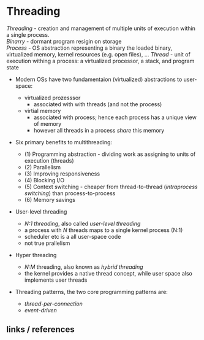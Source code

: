 # Threading

_Threading_ - creation and management of multiple units of execution within a single process. \
_Binarry_ - dormant program resigin on storage \
_Process_ - OS abstraction representing a binary the loaded binary, virtualized memory, kernel resources (e.g. open files), ...
_Thread_ - unit of execution withing a process: a virtualized processor, a stack, and program state

* Modern OSs have two fundamentaion (virtualized) abstractions to user-space:
  * virtualized prozesssor
    * associated with with threads (and not the process)
  * virtial memory
    * associated with process; hence each process has a unique view of memory
    * however all threads in a process _share_ this memory

* Six primary benefits to multithreading:
  * (1) Programming abstraction - dividing work as assigning to units of execution (threads)
  * (2) Parallelism
  * (3) Improving responsiveness
  * (4) Blocking I/O
  * (5) Context switching - cheaper from thread-to-thread (_intraprocess switching_) than process-to-process
  * (6) Memory savings

* User-level threading
  * _N:1 threading_, also called _user-level threading_
  * a process with _N_ threads maps to a single kernel process (N:1)
  * scheduler etc is a all user-space code
  * not true prallelism

* Hyper threading
  * _N:M_ threading, also known as _hybrid threading_
  * the kernel provides a native thread concept, while user space also implements user threads

* Threading patterns, the two core programming patterns are:
  * _thread-per-connection_
  * _event-driven_

## links / references

[Linux-System-Programming]:https://www.oreilly.com/library/view/linux-system-programming/9781449341527/
[Linux-Kernel-Development]:https://www.oreilly.com/library/view/linux-kernel-development/9780768696974/
[Operating-System-Concepts]: https://codex.cs.yale.edu/avi/os-book/
